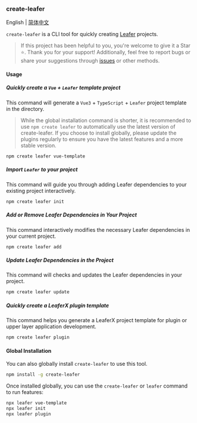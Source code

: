 ### create-leafer

English | [简体中文](./README.md)

`create-leafer` is a CLI tool for quickly creating [Leafer](https://www.leaferjs.com/) projects.

> If this project has been helpful to you, you're welcome to give it a Star ⭐️. Thank you for your support! Additionally, feel free to report bugs or share your suggestions through [issues](https://github.com/214L/create-leafer/issues) or other methods.

#### Usage

##### Quickly create a `Vue` + `Leafer` template project

This command will generate a `Vue3` + `TypeScript` + `Leafer` project template in the directory.

> While the global installation command is shorter, it is recommended to use `npm create leafer` to automatically use the latest version of create-leafer. If you choose to install globally, please update the plugins regularly to ensure you have the latest features and a more stable version.

```bash
npm create leafer vue-template
```

##### Import `Leafer` to your project

This command will guide you through adding Leafer dependencies to your existing project interactively.

```bash
npm create leafer init
```

##### Add or Remove Leafer Dependencies in Your Project

This command interactively modifies the necessary Leafer dependencies in your current project.

```bash
npm create leafer add
```

##### Update Leafer Dependencies in the Project

This command will checks and updates the Leafer dependencies in your project.

```bash
npm create leafer update
```

##### Quickly create a LeaferX plugin template

This command helps you generate a LeaferX project template for plugin or upper layer application development.

```bash
npm create leafer plugin
```

#### Global Installation

You can also globally install `create-leafer` to use this tool.

```bash
npm install -g create-leafer
```

Once installed globally, you can use the `create-leafer` or `leafer` command to run features:

```bash
npx leafer vue-template
npx leafer init
npx leafer plugin
```
